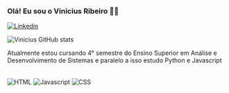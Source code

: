 ### Olá! Eu sou o Vinicius Ribeiro 🙋🏾

[![Linkedin](https://img.shields.io/badge/LinkedIn-0077B5?style=for-the-badge&logo=linkedin&logoColor=white)](https://www.linkedin.com/in/vinicius-ribeiro-880a74237/)

![Vinicius GitHub stats](https://github-readme-stats.vercel.app/api?username=VinihRibeiro&show_icons=true&theme=tokyonight)



 Atualmente estou cursando  4° semestre do Ensino Superior em Análise e Desenvolvimento de Sistemas e paralelo a isso estudo Python e Javascript

<div style="display: inline_block"><br/>
 <img align="center" alt="HTML" src="https://img.shields.io/badge/HTML-239120?style=for-the-badge&logo=html5&logoColor=white" />
 <img align="center" alt="Javascript" src="https://img.shields.io/badge/JavaScript-F7DF1E?style=for-the-badge&logo=javascript&logoColor=black" />
 <img align="center" alt="CSS" src="https://img.shields.io/badge/CSS-239120?&style=for-the-badge&logo=css3&logoColor=white" />
</div>
